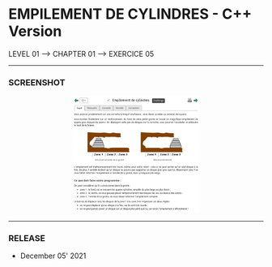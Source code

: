 # EMPILEMENT DE CYLINDRES - C++ Version
LEVEL 01 --> CHAPTER 01 --> EXERCICE 05

---
### **SCREENSHOT**

<div align="center">
    <img
        src="https://github.com/Ayckinn/CPP/blob/main/FRANCE_IOI/LEVEL_01/Chapter_01/05_empilement_cylindres/todo.png"
        alt="DEMO"
        style="width:50%">
</div>

---
### **RELEASE**

- December 05' 2021